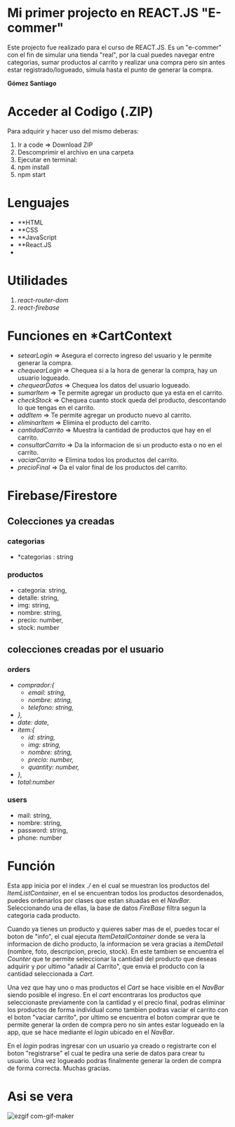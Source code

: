  # Mi primer projecto en REACT.JS "E-commer" 

Este projecto fue realizado para el curso de REACT.JS. Es un "e-commer" con el fin de simular una tienda "real", por la cual puedes navegar entre categorias,
sumar productos al carrito y realizar una compra pero sin antes estar registrado/logueado, simula hasta el punto de generar la compra. 

**Gómez Santiago**

 # Acceder al Codigo (.ZIP)

Para adquirir y hacer uso del mismo deberas:

1. Ir a code => Download ZIP
2. Descomprimir el archivo en una carpeta
3. Ejecutar en terminal:
4. npm install
5. npm start

# Lenguajes

- **HTML
- **CSS
- **JavaScript
- **React.JS
- 
# Utilidades

1. *react-router-dom*
2. *react-firebase*


# Funciones en *CartContext

- *setearLogin* => Asegura el correcto ingreso del usuario y le permite generar la compra.
- *chequearLogin* => Chequea si a la hora de generar la compra, hay un usuario logueado.
- *chequearDatos* => Chequea los datos del usuario logueado.
- *sumarItem* => Te permite agregar un producto que ya esta en el carrito.
- *checkStock* => Chequea cuanto stock queda del producto, descontando lo que tengas en el carrito.
- *addItem* => Te permite agregar un producto nuevo al carrito.
- *eliminarItem* => Elimina el producto del carrito.
- *cantidadCarrito* => Muestra la cantidad de productos que hay en el carrito.
- *consultarCarrito* => Da la informacion de si un producto esta o no en el carrito.
- *vaciarCarrito* => Elimina todos los productos del carrito.
- *precioFinal* => Da el valor final de los productos del carrito.

# Firebase/Firestore

## Colecciones ya creadas

### **categorias**
-  *categorias : string

### **productos**

- categoria: string,
- detalle: string,
- img: string,
- nombre: string,
- precio: number,
- stock: number

## colecciones creadas por el usuario

### **orders**

- *comprador:{*
  - *email: string,*
  - *nombre: string,*
  - *telefono: string,*
- *},*
- *date: date,*
- *item:{*
  - *id: string,*
  - *img: string,*
  - *nombre: string,*
  - *precio: number,*
  - *quantity: number,*
- *},*
- *total:number*

### **users**

- mail: string,
- nombre: string,
- password: string,
- phone: number
  

# Función

Esta app inicia por el index *./* en el cual se muestran los productos del *ItemListContainer*, en el se encuentran todos los productos desordenados, puedes ordenarlos
por clases que estan situadas en el *NavBar*. Seleccionando una de ellas, la base de datos *FireBase* filtra segun la categoria cada producto.

Cuando ya tienes un producto y quieres saber mas de el, puedes tocar el boton de "info", el cual ejecuta *ItemDetailContainer* donde se vera la informacion de dicho producto, la informacion se vera gracias a *itemDetail* (nombre, foto, descripcion, precio, stock). En este tambien se encuentra el *Counter* que te permite seleccionar la cantidad del producto que deseas adquirir y por ultimo "añadir al Carrito", que envia el producto con la cantidad seleccionada a *Cart*.

Una vez que hay uno o mas productos el *Cart* se hace visible en el *NavBar* siendo posible el ingreso. En el *cart* encontraras los productos que seleccionaste previamente con la cantidad y el precio final, podras eliminar los productos de forma individual como tambien podras vaciar el carrito con el boton "vaciar carrito", por ultimo se encuentra el boton comprar que te permite generar la orden de compra pero no sin antes estar logueado en la app, que se hace mediante el *login* ubicado en el *NavBar*.

En el *login* podras ingresar con un usuario ya creado o registrarte con el boton "registrarse" el cual te pedira una serie de datos para crear tu usuario. Una vez logueado podras finalmente generar la orden de compra de forma correcta. Muchas gracias.

# Asi se vera
![ezgif com-gif-maker](https://user-images.githubusercontent.com/98488124/168925163-2d4e1441-1370-4a5b-aaaf-b85832c65f0f.gif)
